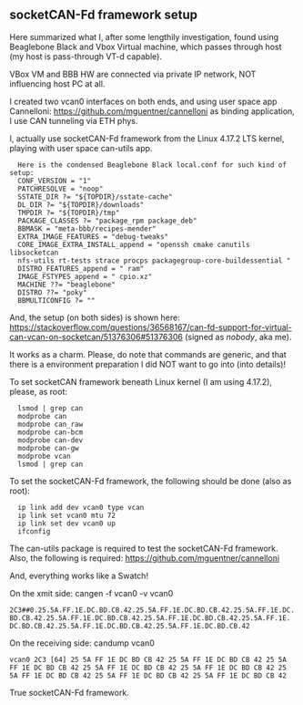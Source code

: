 ## socketCAN-Fd framework setup

Here summarized what I, after some lengthily investigation, found using
Beaglebone Black and Vbox Virtual machine, which passes through host
(my host is pass-through VT-d capable).

VBox VM and BBB HW are connected via private IP network, NOT
influencing host PC at all.

I created two vcan0 interfaces on both ends, and using user space app
Cannelloni: https://github.com/mguentner/cannelloni as binding
application, I use CAN tunneling via ETH phys.

I, actually use socketCAN-Fd framework from the Linux 4.17.2 LTS
kernel, playing with user space can-utils app.
```
  Here is the condensed Beaglebone Black local.conf for such kind of setup:
  CONF_VERSION = "1"
  PATCHRESOLVE = "noop"
  SSTATE_DIR ?= "${TOPDIR}/sstate-cache"
  DL_DIR ?= "${TOPDIR}/downloads"
  TMPDIR ?= "${TOPDIR}/tmp"
  PACKAGE_CLASSES ?= "package_rpm package_deb"
  BBMASK = "meta-bbb/recipes-mender"
  EXTRA_IMAGE_FEATURES = "debug-tweaks"
  CORE_IMAGE_EXTRA_INSTALL_append = "openssh cmake canutils libsocketcan
  nfs-utils rt-tests strace procps packagegroup-core-buildessential "
  DISTRO_FEATURES_append = " ram"
  IMAGE_FSTYPES_append = " cpio.xz"
  MACHINE ??= "beaglebone"
  DISTRO ??= "poky"
  BBMULTICONFIG ?= ""
```
And, the setup (on both sides) is shown here:
https://stackoverflow.com/questions/36568167/can-fd-support-for-virtual-can-vcan-on-socketcan/51376306#51376306
(signed as _nobody_, aka me).

It works as a charm. Please, do note that commands are generic, and that
there is a environment preparation I did NOT want to go into (into details)!

To set socketCAN framework beneath Linux kernel (I am using 4.17.2), please, as root:
```
  lsmod | grep can
  modprobe can
  modprobe can_raw
  modprobe can-bcm
  modprobe can-dev
  modprobe can-gw
  modprobe vcan
  lsmod | grep can
```
To set the socketCAN-Fd framework, the following should be done (also as root):
```
  ip link add dev vcan0 type vcan
  ip link set vcan0 mtu 72
  ip link set dev vcan0 up
  ifconfig
```
The can-utils package is required to test the socketCAN-Fd framework.
Also, the following is required:
https://github.com/mguentner/cannelloni

And, everything works like a Swatch!

On the xmit side: cangen -f vcan0 -v vcan0
```
2C3##0.25.5A.FF.1E.DC.BD.CB.42.25.5A.FF.1E.DC.BD.CB.42.25.5A.FF.1E.DC.
BD.CB.42.25.5A.FF.1E.DC.BD.CB.42.25.5A.FF.1E.DC.BD.CB.42.25.5A.FF.1E.
DC.BD.CB.42.25.5A.FF.1E.DC.BD.CB.42.25.5A.FF.1E.DC.BD.CB.42
```
On the receiving side: candump vcan0
```
vcan0 2C3 [64] 25 5A FF 1E DC BD CB 42 25 5A FF 1E DC BD CB 42 25 5A
FF 1E DC BD CB 42 25 5A FF 1E DC BD CB 42 25 5A FF 1E DC BD CB 42 25
5A FF 1E DC BD CB 42 25 5A FF 1E DC BD CB 42 25 5A FF 1E DC BD CB 42
```
True socketCAN-Fd framework.
